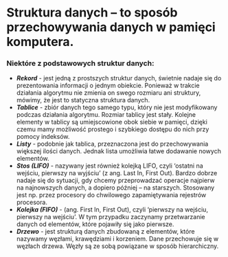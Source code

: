 # Struktura danych – to sposób przechowywania danych w pamięci komputera. 

### Niektóre z podstawowych struktur danych:
 - ***Rekord*** - jest jedną z prostszych struktur danych, świetnie nadaje się do prezentowania informacji o jednym obiekcie. Ponieważ w trakcie działania algorytmu nie zmienia on swego rozmiaru ani struktury, mówimy, że jest to statyczna struktura danych.
- ***Tablice*** - zbiór danych tego samego typu, który nie jest modyfikowany podczas działania algorytmu. Rozmiar tablicy jest stały. Kolejne elementy w tablicy są umiejscowione obok siebie w pamięci, dzięki czemu mamy możliwość prostego i szybkiego dostępu do nich przy pomocy indeksów.
- ***Listy*** - podobnie jak tablica, przeznaczona jest do przechowywania większej ilości danych. Jednak lista umożliwia łatwe dodawanie nowych elementów.
- ***Stos (LIFO)*** - nazywany jest również kolejką LIFO, czyli ‘ostatni na wejściu, pierwszy na wyjściu’ (z ang. Last In, First Out). Bardzo dobrze nadaje się do sytuacji, gdy chcemy przeprowadzać operacje najpierw na najnowszych danych, a dopiero później – na starszych. Stosowany jest np. przez procesory do chwilowego zapamiętywania rejestrów procesora.
- ***Kolejka (FIFO)*** - (ang. First In, First Out), czyli ‘pierwszy na wejściu, pierwszy na wejściu’. W tym przypadku zaczynamy przetwarzanie danych od elementów, które pojawiły się jako pierwsze.
- ***Drzewo*** - jest strukturą danych zbudowaną z elementów, które nazywamy węzłami, krawędziami i korzeniem. Dane przechowuje się w węzłach drzewa. Węzły są ze sobą powiązane w sposób hierarchiczny.
